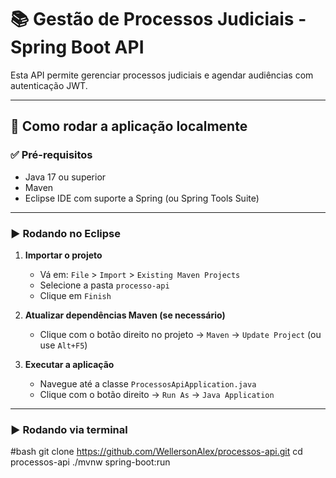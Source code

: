 # 📚 Gestão de Processos Judiciais - Spring Boot API

Esta API permite gerenciar processos judiciais e agendar audiências com autenticação JWT.

---

## 🚀 Como rodar a aplicação localmente

### ✅ Pré-requisitos

- Java 17 ou superior
- Maven
- Eclipse IDE com suporte a Spring (ou Spring Tools Suite)

---

### ▶️ Rodando no Eclipse

1. **Importar o projeto**

   - Vá em: `File` > `Import` > `Existing Maven Projects`
   - Selecione a pasta `processo-api`
   - Clique em `Finish`

2. **Atualizar dependências Maven (se necessário)**

   - Clique com o botão direito no projeto → `Maven` → `Update Project` (ou use `Alt+F5`)

3. **Executar a aplicação**

   - Navegue até a classe `ProcessosApiApplication.java`
   - Clique com o botão direito → `Run As` → `Java Application`

---

### ▶️ Rodando via terminal

#bash
git clone https://github.com/WellersonAlex/processos-api.git
cd processos-api
./mvnw spring-boot:run
